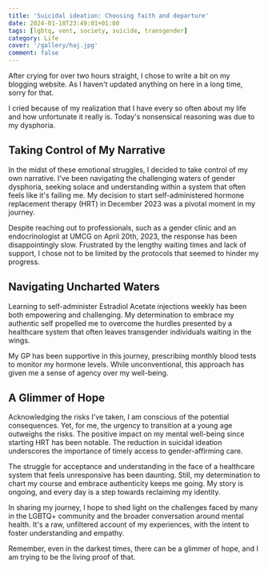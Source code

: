 ```yaml
---
title: 'Suicidal ideation: Choosing faith and departure'
date: 2024-01-18T23:49:01+01:00
tags: [lgbtq, vent, society, suicide, transgender]
category: Life
cover: '/gallery/haj.jpg'
comment: false
---
```


After crying for over two hours straight, I chose to write a bit on my blogging website. As I haven't updated anything on here in a long time, sorry for that.

I cried because of my realization that I have every so often about my life and how unfortunate it really is. Today's nonsensical reasoning was due to my dysphoria.

## Taking Control of My Narrative

In the midst of these emotional struggles, I decided to take control of my own narrative. I've been navigating the challenging waters of gender dysphoria, seeking solace and understanding within a system that often feels like it's failing me. My decision to start self-administered hormone replacement therapy (HRT) in December 2023 was a pivotal moment in my journey.

Despite reaching out to professionals, such as a gender clinic and an endocrinologist at UMCG on April 20th, 2023, the response has been disappointingly slow. Frustrated by the lengthy waiting times and lack of support, I chose not to be limited by the protocols that seemed to hinder my progress.

## Navigating Uncharted Waters

Learning to self-administer Estradiol Acetate injections weekly has been both empowering and challenging. My determination to embrace my authentic self propelled me to overcome the hurdles presented by a healthcare system that often leaves transgender individuals waiting in the wings.

My GP has been supportive in this journey, prescribing monthly blood tests to monitor my hormone levels. While unconventional, this approach has given me a sense of agency over my well-being.

## A Glimmer of Hope

Acknowledging the risks I've taken, I am conscious of the potential consequences. Yet, for me, the urgency to transition at a young age outweighs the risks. The positive impact on my mental well-being since starting HRT has been notable. The reduction in suicidal ideation underscores the importance of timely access to gender-affirming care.

The struggle for acceptance and understanding in the face of a healthcare system that feels unresponsive has been daunting. Still, my determination to chart my course and embrace authenticity keeps me going. My story is ongoing, and every day is a step towards reclaiming my identity.

In sharing my journey, I hope to shed light on the challenges faced by many in the LGBTQ+ community and the broader conversation around mental health. It's a raw, unfiltered account of my experiences, with the intent to foster understanding and empathy.

Remember, even in the darkest times, there can be a glimmer of hope, and I am trying to be the living proof of that.
